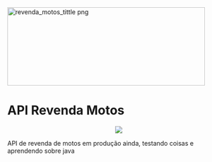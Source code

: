 <img width="447" height="177" alt="revenda_motos_tittle png" src="https://github.com/user-attachments/assets/ca0d3008-03aa-4305-ac13-295e59c0d1e7" />
<h1 align="left"> API Revenda Motos</h1>



<p align="center">
<img loading="lazy" src="http://img.shields.io/static/v1?label=STATUS&message=EM%20DESENVOLVIMENTO&color=GREEN&style=for-the-badge"/>
</p>

<p>API de revenda de motos em produção ainda, testando coisas e aprendendo sobre java</p>


